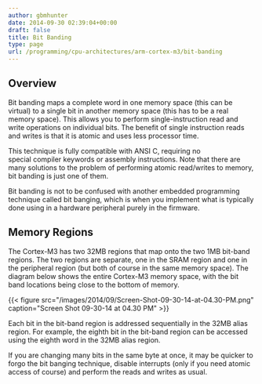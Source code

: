 ```yaml
---
author: gbmhunter
date: 2014-09-30 02:39:04+00:00
draft: false
title: Bit Banding
type: page
url: /programming/cpu-architectures/arm-cortex-m3/bit-banding
---
```


## Overview

Bit banding maps a complete word in one memory space (this can be virtual) to a single bit in another memory space (this has to be a real memory space). This allows you to perform single-instruction read and write operations on individual bits. The benefit of single instruction reads and writes is that it is atomic and uses less processor time.

This technique is fully compatible with ANSI C, requiring no special compiler keywords or assembly instructions. Note that there are many solutions to the problem of performing atomic read/writes to memory, bit banding is just one of them.

Bit banding is not to be confused with another embedded programming technique called bit banging, which is when you implement what is typically done using in a hardware peripheral purely in the firmware.

## Memory Regions

The Cortex-M3 has two 32MB regions that map onto the two 1MB bit-band regions. The two regions are separate, one in the SRAM region and one in the peripheral region (but both of course in the same memory space). The diagram below shows the entire Cortex-M3 memory space, with the bit band locations being close to the bottom of memory.

{{< figure src="/images/2014/09/Screen-Shot-09-30-14-at-04.30-PM.png" caption="Screen Shot 09-30-14 at 04.30 PM"  >}}

Each bit in the bit-band region is addressed sequentially in the 32MB alias region. For example, the eighth bit in the bit-band region can be accessed using the eighth word in the 32MB alias region.

If you are changing many bits in the same byte at once, it may be quicker to forgo the bit banging technique, disable interrupts (only if you need atomic access of course) and perform the reads and writes as usual.
